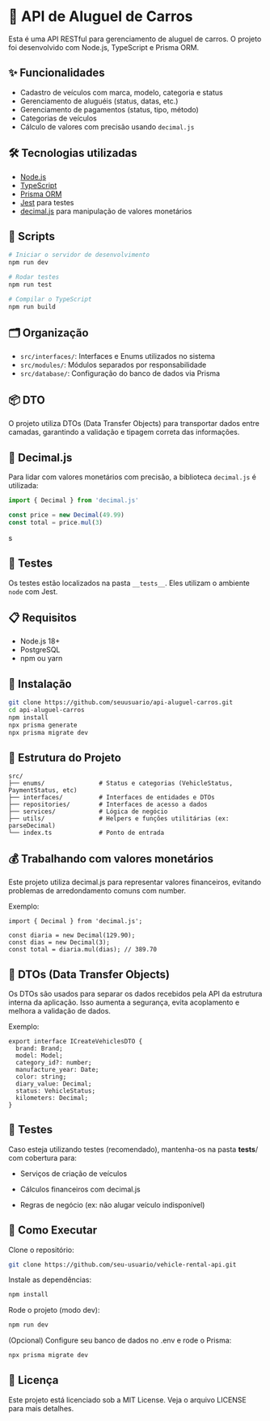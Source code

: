 
# 🚗 API de Aluguel de Carros

Esta é uma API RESTful para gerenciamento de aluguel de carros. O projeto foi desenvolvido com Node.js, TypeScript e Prisma ORM.

## ✨ Funcionalidades

- Cadastro de veículos com marca, modelo, categoria e status
- Gerenciamento de aluguéis (status, datas, etc.)
- Gerenciamento de pagamentos (status, tipo, método)
- Categorias de veículos
- Cálculo de valores com precisão usando `decimal.js`

## 🛠️ Tecnologias utilizadas

- [Node.js](https://nodejs.org/)
- [TypeScript](https://www.typescriptlang.org/)
- [Prisma ORM](https://www.prisma.io/)
- [Jest](https://jestjs.io/) para testes
- [decimal.js](https://mikemcl.github.io/decimal.js/) para manipulação de valores monetários

## 📜 Scripts

```bash
# Iniciar o servidor de desenvolvimento
npm run dev

# Rodar testes
npm run test

# Compilar o TypeScript
npm run build
```

## 🗂️ Organização

- `src/interfaces/`: Interfaces e Enums utilizados no sistema
- `src/modules/`: Módulos separados por responsabilidade
- `src/database/`: Configuração do banco de dados via Prisma

## 📦 DTO

O projeto utiliza DTOs (Data Transfer Objects) para transportar dados entre camadas, garantindo a validação e tipagem correta das informações.

## 💸 Decimal.js

Para lidar com valores monetários com precisão, a biblioteca `decimal.js` é utilizada:

```ts
import { Decimal } from 'decimal.js'

const price = new Decimal(49.99)
const total = price.mul(3)
```
s
## 🧪 Testes

Os testes estão localizados na pasta `__tests__`. Eles utilizam o ambiente `node` com Jest.

## 📋 Requisitos

- Node.js 18+
- PostgreSQL
- npm ou yarn

## 🚀 Instalação

```bash
git clone https://github.com/seuusuario/api-aluguel-carros.git
cd api-aluguel-carros
npm install
npx prisma generate
npx prisma migrate dev
```

## 📁 Estrutura do Projeto

```
src/
├── enums/               # Status e categorias (VehicleStatus, PaymentStatus, etc)
├── interfaces/          # Interfaces de entidades e DTOs
├── repositories/        # Interfaces de acesso a dados
├── services/            # Lógica de negócio
├── utils/               # Helpers e funções utilitárias (ex: parseDecimal)
└── index.ts             # Ponto de entrada
```


## 💰 Trabalhando com valores monetários

Este projeto utiliza decimal.js para representar valores financeiros, evitando problemas de arredondamento comuns com number.

Exemplo:
```
import { Decimal } from 'decimal.js';

const diaria = new Decimal(129.90);
const dias = new Decimal(3);
const total = diaria.mul(dias); // 389.70
```

## 🔀 DTOs (Data Transfer Objects)

Os DTOs são usados para separar os dados recebidos pela API da estrutura interna da aplicação. Isso aumenta a segurança, evita acoplamento e melhora a validação de dados.

Exemplo:
```
export interface ICreateVehiclesDTO {
  brand: Brand;
  model: Model;
  category_id?: number;
  manufacture_year: Date;
  color: string;
  diary_value: Decimal;
  status: VehicleStatus;
  kilometers: Decimal;
}
```

## 🚪 Testes

Caso esteja utilizando testes (recomendado), mantenha-os na pasta __tests__/ com cobertura para:

- Serviços de criação de veículos

- Cálculos financeiros com decimal.js

- Regras de negócio (ex: não alugar veículo indisponível)

## 🚀 Como Executar

Clone o repositório:
``` bash
git clone https://github.com/seu-usuario/vehicle-rental-api.git
```

Instale as dependências:
``` bash
npm install
```

Rode o projeto (modo dev):
``` bash
npm run dev
```

(Opcional) Configure seu banco de dados no .env e rode o Prisma:

``` bash
npx prisma migrate dev
```

## 📄 Licença

Este projeto está licenciado sob a MIT License. Veja o arquivo LICENSE para mais detalhes.
